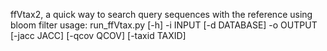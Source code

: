 ffVtax2, a quick way to search query sequences with the reference using bloom filter
usage: run_ffVtax.py [-h] -i INPUT [-d DATABASE] -o OUTPUT [-jacc JACC]
                     [-qcov QCOV] [-taxid TAXID]
